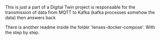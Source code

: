 This is just a part of a Digital Twin project is responsable for the transmission of data from MQTT to Kafka (kafka processes somehow the data) then answers back

There is another readme inside the folder 'lenses-docker-compose'. With the step by step.
